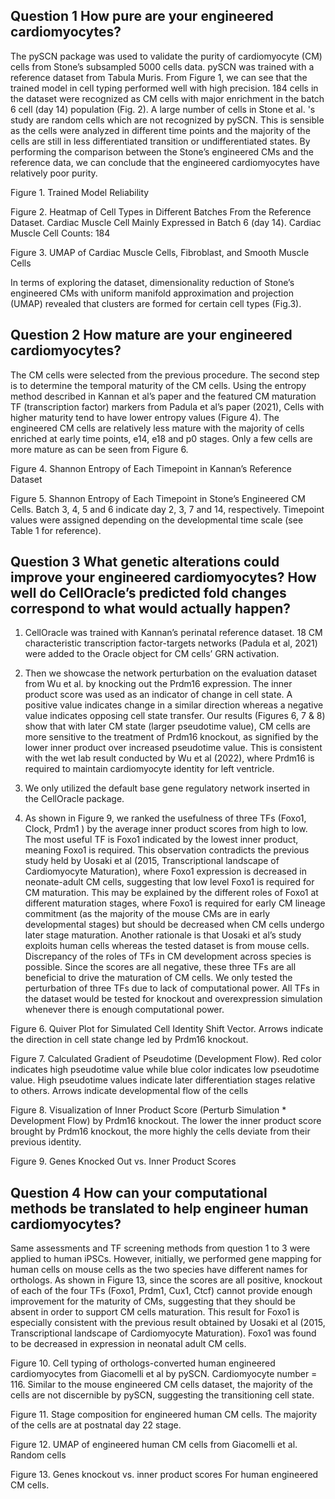 ## Question 1 How pure are your engineered cardiomyocytes? ##
The pySCN package was used to validate the purity of cardiomyocyte (CM) cells from Stone’s subsampled 5000 cells data. pySCN was trained with a reference dataset from Tabula Muris. 
From Figure 1, we can see that the trained model in cell typing performed well with high precision. 184 cells in the dataset were recognized as CM cells with major enrichment in the batch 6 cell (day 14) population (Fig. 2). A large number of cells in Stone et al. 's study are random cells which are not recognized by pySCN. This is sensible as the cells were analyzed in different time points and the majority of the cells are still in less differentiated transition or undifferentiated states. By performing the comparison between the Stone’s engineered CMs and the reference data, we can conclude that the engineered cardiomyocytes have relatively poor purity. 


Figure 1. Trained Model Reliability


Figure 2. Heatmap of Cell Types in Different Batches From the Reference Dataset. Cardiac Muscle Cell Mainly Expressed in Batch 6 (day 14). Cardiac Muscle Cell Counts: 184

Figure 3. UMAP of Cardiac Muscle Cells, Fibroblast, and Smooth Muscle Cells

In terms of exploring the dataset, dimensionality reduction of Stone’s engineered CMs with uniform manifold approximation and projection (UMAP) revealed that clusters are formed for certain cell types (Fig.3). 

## Question 2 How mature are your engineered cardiomyocytes? ##
The CM cells were selected from the previous procedure. The second step is to determine the temporal maturity of the CM cells. Using the entropy method described in Kannan et al’s paper and the featured CM maturation TF (transcription factor) markers from Padula et al’s paper (2021), 
Cells with higher maturity tend to have lower entropy values (Figure 4). The engineered CM cells are relatively less mature with the majority of cells enriched at early time points, e14, e18 and p0 stages. Only a few cells are more mature as can be seen from Figure 6. 


Figure 4. Shannon Entropy of Each Timepoint in Kannan’s Reference Dataset


Figure 5. Shannon Entropy of Each Timepoint in Stone’s Engineered CM Cells. Batch 3, 4, 5 and 6 indicate day 2, 3, 7 and 14, respectively. Timepoint values were assigned depending on the developmental time scale (see Table 1 for reference).

## Question 3 What genetic alterations could improve your engineered cardiomyocytes? How well do CellOracle’s predicted fold changes correspond to what would actually happen? ##
1) CellOracle was trained with Kannan’s perinatal reference dataset. 18 CM characteristic transcription factor-targets networks (Padula et al, 2021) were added to the Oracle object for CM cells’ GRN activation.

2) Then we showcase the network perturbation on the evaluation dataset from Wu et al. by knocking out the Prdm16 expression. The inner product score was used as an indicator of change in cell state. A positive value indicates change in a similar direction whereas a negative value indicates opposing cell state transfer. Our results (Figures 6, 7 & 8) show that with later CM state (larger pseudotime value), CM cells are more sensitive to the treatment of Prdm16 knockout, as signified by the lower inner product over increased pseudotime value. This is consistent with the wet lab result conducted by Wu et al (2022), where Prdm16 is required to maintain cardiomyocyte identity for left ventricle. 

3) We only utilized the default base gene regulatory network inserted in the CellOracle package.

4) As shown in Figure 9, we ranked the usefulness of three TFs (Foxo1, Clock, Prdm1
) by the average inner product scores from high to low. The most useful TF is Foxo1 indicated by the lowest inner product, meaning Foxo1 is required. This observation contradicts the previous study held by Uosaki et al (2015, Transcriptional landscape of Cardiomyocyte Maturation), where Foxo1 expression is decreased in neonate-adult CM cells, suggesting that low level Foxo1 is required for CM maturation. This may be explained by the different roles of Foxo1 at different maturation stages, where Foxo1 is required for early CM lineage commitment (as the majority of the mouse CMs are in early developmental stages) but should be decreased when CM cells undergo later stage maturation. Another rationale is that Uosaki et al’s study exploits human cells whereas the tested dataset is from mouse cells. Discrepancy of the roles of TFs in CM development across species is possible. Since the scores are all negative, these three TFs are all beneficial to drive the maturation of CM cells. We only tested the perturbation of three TFs due to lack of computational power. All TFs in the dataset would be tested for knockout and overexpression simulation whenever there is enough computational power.

Figure 6. Quiver Plot for Simulated Cell Identity Shift Vector. Arrows indicate the direction in cell state change led by Prdm16 knockout.

Figure 7. Calculated Gradient of Pseudotime (Development Flow). Red color indicates high pseudotime value while blue color indicates low pseudotime value. High pseudotime values indicate later differentiation stages relative to others. Arrows indicate developmental flow of the cells

Figure 8. Visualization of Inner Product Score (Perturb Simulation * Development Flow) by Prdm16 knockout. The lower the inner product score brought by Prdm16 knockout, the more highly the cells deviate from their previous identity.

Figure 9. Genes Knocked Out vs. Inner Product Scores

## Question 4 How can your computational methods be translated to help engineer human cardiomyocytes? ##
Same assessments and TF screening methods from question 1 to 3 were applied to human iPSCs. However, initially, we performed gene mapping for human cells on mouse cells as the two species have different names for orthologs. 
As shown in Figure 13, since the scores are all positive, knockout of each of the four TFs (Foxo1, Prdm1, Cux1, Ctcf) cannot provide enough improvement for the maturity of CMs, suggesting that they should be absent in order to support CM cells maturation. This result for Foxo1 is especially consistent with the previous result obtained by Uosaki et al (2015, Transcriptional landscape of Cardiomyocyte Maturation). Foxo1 was found to be decreased in expression in neonatal adult CM cells.


Figure 10. Cell typing of orthologs-converted human engineered cardiomyocytes from Giacomelli et al by pySCN. Cardiomyocyte number = 116. Similar to the mouse engineered CM cells dataset, the majority of the cells are not discernible by pySCN, suggesting the transitioning cell state.

Figure 11. Stage composition for engineered human CM cells. The majority of the cells are at postnatal day 22 stage.



Figure 12. UMAP of engineered human CM cells from Giacomelli et al. Random cells 


Figure 13. Genes knockout vs. inner product scores For human engineered CM cells.
